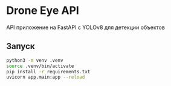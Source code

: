 # Drone Eye API

API приложение на FastAPI с YOLOv8 для детекции объектов

## Запуск
```bash
python3 -m venv .venv
source .venv/bin/activate
pip install -r requirements.txt
uvicorn app.main:app --reload
```
